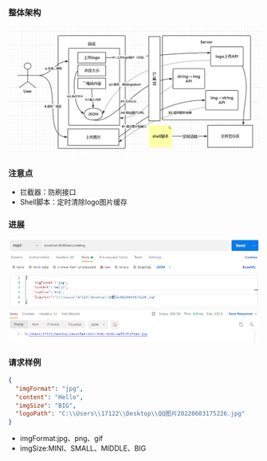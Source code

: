 ### 整体架构

![img.png](img.png)

### 注意点

- 拦截器：防刷接口
- Shell脚本：定时清除logo图片缓存

### 进展

![img_1.png](img_1.png)

### 请求样例

```json
{
  "imgFormat": "jpg",
  "content": "Hello",
  "imgSize": "BIG",
  "logoPath": "C:\\Users\\17122\\Desktop\\QQ图片20220603175226.jpg"
}
```

- imgFormat:jpg、png、gif
- imgSize:MINI、SMALL、MIDDLE、BIG
